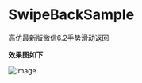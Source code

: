 # SwipeBackSample
高仿最新版微信6.2手势滑动返回

**效果图如下**

![image](https://github.com/hanhailong/SwipeBackSample/tree/master/screenshot/screenshot.gif)